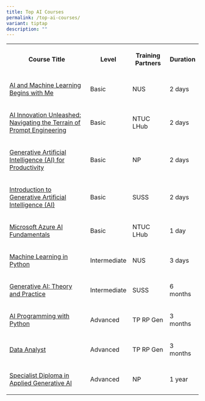 ```yaml
---
title: Top AI Courses
permalink: /top-ai-courses/
variant: tiptap
description: ""
---
```

<p></p>
<table style="minWidth: 100px">
<colgroup>
<col>
<col>
<col>
<col>
</colgroup>
<tbody>
<tr>
<th rowspan="1" colspan="1">
<p><strong>Course Title</strong>
</p>
</th>
<th rowspan="1" colspan="1">
<p>Level</p>
</th>
<th rowspan="1" colspan="1">
<p>Training Partners</p>
</th>
<th rowspan="1" colspan="1">
<p><strong>Duration</strong>
</p>
</th>
</tr>
<tr>
<td rowspan="1" colspan="1">
<p><a href="https://ace.nus.edu.sg/course/ai-and-machine-learning-begins-with-me/" rel="noopener noreferrer nofollow" target="_blank">AI and Machine Learning Begins with Me</a>
</p>
</td>
<td rowspan="1" colspan="1">
<p>Basic</p>
</td>
<td rowspan="1" colspan="1">
<p>NUS</p>
</td>
<td rowspan="1" colspan="1">
<p>2 days</p>
</td>
</tr>
<tr>
<td rowspan="1" colspan="1">
<p><a href="https://www.ntuclearninghub.com/en-gb/-/course/ai-innovation-unleashed-navigating-the-terrain-of-prompt-engineering" rel="noopener noreferrer nofollow" target="_blank">AI Innovation Unleashed: Navigating the Terrain of Prompt Engineering</a>
</p>
</td>
<td rowspan="1" colspan="1">
<p>Basic</p>
</td>
<td rowspan="1" colspan="1">
<p>NTUC LHub</p>
</td>
<td rowspan="1" colspan="1">
<p>2 days</p>
</td>
</tr>
<tr>
<td rowspan="1" colspan="1">
<p><a href="https://www.cet.np.edu.sg/courses/generative-artificial-intelligence-ai-for-productivity-classroom-asynchronous/" rel="noopener noreferrer nofollow" target="_blank">Generative Artificial Intelligence (AI) for Productivity</a>
</p>
</td>
<td rowspan="1" colspan="1">
<p>Basic</p>
</td>
<td rowspan="1" colspan="1">
<p>NP</p>
</td>
<td rowspan="1" colspan="1">
<p>2 days</p>
</td>
</tr>
<tr>
<td rowspan="1" colspan="1">
<p><a href="https://www.suss.edu.sg/courses/short-course/detail/introduction-to-generative-artificial-intelligence-(ai)" rel="noopener noreferrer nofollow" target="_blank">Introduction to Generative Artificial Intelligence (AI)</a>
</p>
</td>
<td rowspan="1" colspan="1">
<p>Basic</p>
</td>
<td rowspan="1" colspan="1">
<p>SUSS</p>
</td>
<td rowspan="1" colspan="1">
<p>2 days</p>
</td>
</tr>
<tr>
<td rowspan="1" colspan="1">
<p><a href="https://www.ntuclearninghub.com/en-gb/-/course/microsoft-azure-ai-fundamentals-sf" rel="noopener noreferrer nofollow" target="_blank">Microsoft Azure AI Fundamentals</a>
</p>
</td>
<td rowspan="1" colspan="1">
<p>Basic</p>
</td>
<td rowspan="1" colspan="1">
<p>NTUC LHub</p>
</td>
<td rowspan="1" colspan="1">
<p>1 day</p>
</td>
</tr>
<tr>
<td rowspan="1" colspan="1">
<p><a href="https://ace.nus.edu.sg/course/machine-learning-in-python/" rel="noopener noreferrer nofollow" target="_blank">Machine Learning in Python</a>
</p>
</td>
<td rowspan="1" colspan="1">
<p>Intermediate</p>
</td>
<td rowspan="1" colspan="1">
<p>NUS</p>
</td>
<td rowspan="1" colspan="1">
<p>3 days</p>
</td>
</tr>
<tr>
<td rowspan="1" colspan="1">
<p><a href="https://www.suss.edu.sg/courses/detail/ict302" rel="noopener noreferrer nofollow" target="_blank">Generative AI: Theory and Practice</a>
</p>
</td>
<td rowspan="1" colspan="1">
<p>Intermediate</p>
</td>
<td rowspan="1" colspan="1">
<p>SUSS</p>
</td>
<td rowspan="1" colspan="1">
<p>6 months</p>
</td>
</tr>
<tr>
<td rowspan="1" colspan="1">
<p><a href="https://www.tp.edu.sg/schools-and-courses/adult-learners/all-courses/online-learning/nanodegree-programme/ai-programming-with-python.html" rel="noopener noreferrer nofollow" target="_blank">AI Programming with Python</a>
</p>
</td>
<td rowspan="1" colspan="1">
<p>Advanced</p>
</td>
<td rowspan="1" colspan="1">
<p>TP RP Gen</p>
</td>
<td rowspan="1" colspan="1">
<p>3 months</p>
</td>
</tr>
<tr>
<td rowspan="1" colspan="1">
<p><a href="https://www.tp.edu.sg/schools-and-courses/adult-learners/all-courses/online-learning/nanodegree-programme/data-analyst.html" rel="noopener noreferrer nofollow" target="_blank">Data Analyst</a>
</p>
</td>
<td rowspan="1" colspan="1">
<p>Advanced</p>
</td>
<td rowspan="1" colspan="1">
<p>TP RP Gen</p>
</td>
<td rowspan="1" colspan="1">
<p>3 months</p>
</td>
</tr>
<tr>
<td rowspan="1" colspan="1">
<p><a href="https://www.cet.np.edu.sg/courses/specialist-diploma-in-applied-generative-ai/" rel="noopener noreferrer nofollow" target="_blank">Specialist Diploma in Applied Generative AI</a>
</p>
</td>
<td rowspan="1" colspan="1">
<p>Advanced</p>
</td>
<td rowspan="1" colspan="1">
<p>NP</p>
</td>
<td rowspan="1" colspan="1">
<p>1 year</p>
</td>
</tr>
</tbody>
</table>
<p></p>